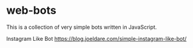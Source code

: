 # web-bots

This is a collection of very simple bots written in JavaScript.

Instagram Like Bot
https://blog.joeldare.com/simple-instagram-like-bot/
